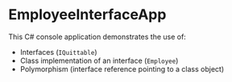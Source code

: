# EmployeeInterfaceApp

This C# console application demonstrates the use of:
- Interfaces (`IQuittable`)
- Class implementation of an interface (`Employee`)
- Polymorphism (interface reference pointing to a class object)




